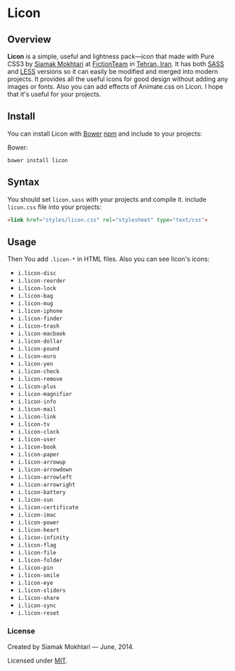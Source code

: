 # Licon

## Overview

**Licon** is a simple, useful and lightness pack—icon that made with Pure CSS3 by [Siamak Mokhtari](http://twitter.com/sia_mac) at [FictionTeam](http://twitter.com/fictionteam) in [Tehran, Iran](http://en.wikipedia.org/wiki/Tehran). It has both [SASS](https://github.com/siamakmokhtari/licon/blob/master/licon.scss) and [LESS](https://github.com/siamakmokhtari/licon/blob/master/licon.less) versions so it can easily be modified and merged into modern projects. It provides all the useful icons for good design without adding any images or fonts. Also you can add effects of Animate.css on Licon. I hope that it's useful for your projects.

## Install
You can install Licon with [Bower](http://bower.io) [npm](http://npmjs.org) and include to your projects:

Bower:
```
bower install licon
```

## Syntax

You should set `licon.sass` with your projects and compile it. include `licon.css` file into your projects:

```html
<link href="styles/licon.css" rel="stylesheet" type="text/css">
```

## Usage 

Then You add `.licon-*` in HTML files. Also you can see licon's icons:

* `i.licon-disc`
* `i.licon-reorder`
* `i.licon-lock`
* `i.licon-bag`
* `i.licon-mug`
* `i.licon-iphone`
* `i.licon-finder`
* `i.licon-trash`
* `i.licon-macbook`
* `i.licon-dollar`
* `i.licon-pound`
* `i.licon-euro`
* `i.licon-yen`
* `i.licon-check`
* `i.licon-remove`
* `i.licon-plus`
* `i.licon-magnifier`
* `i.licon-info`
* `i.licon-mail`
* `i.licon-link`
* `i.licon-tv`
* `i.licon-clock`
* `i.licon-user`
* `i.licon-book`
* `i.licon-paper`
* `i.licon-arrowup`
* `i.licon-arrowdown`
* `i.licon-arrowleft`
* `i.licon-arrowright`
* `i.licon-battery`
* `i.licon-sun`
* `i.licon-certificate`
* `i.licon-imac`
* `i.licon-power`
* `i.licon-heart`
* `i.licon-infinity`
* `i.licon-flag`
* `i.licon-file`
* `i.licon-folder`
* `i.licon-pin`
* `i.licon-smile`
* `i.licon-eye`
* `i.licon-sliders`
* `i.licon-share`
* `i.licon-sync`
* `i.licon-reset`

### License

Created by Siamak Mokhtari — June, 2014.

Licensed under [MIT](https://github.com/siamakmokhtari/licon/blob/master/LICENSE).
